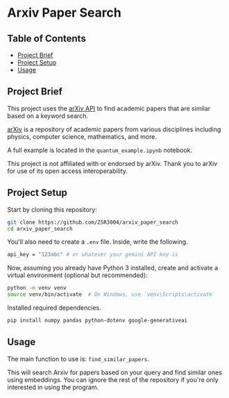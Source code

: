 # Arxiv Paper Search

## Table of Contents

- [Project Brief](#project-brief)
- [Project Setup](#project-setup)
- [Usage](#usage)

## Project Brief

This project uses the [arXiv API](https://info.arxiv.org/help/api/index.html) to find academic papers that are similar based on a keyword search.

[arXiv](https://arxiv.org/) is a repository of academic papers from various disciplines including physics, computer science, mathematics, and more.

A full example is located in the `quantum_example.ipynb` notebook.

This project is not affiliated with or endorsed by arXiv. Thank you to arXiv for use of its open access interoperability.

## Project Setup

Start by cloning this repository:

```bash
git clone https://github.com/ZSR3004/arxiv_paper_search
cd arxiv_paper_search
```

You'll also need to create a `.env` file. Inside, write the following.

```bash
api_key = "123abc" # or whatever your gemini API key is
```

Now, assuming you already have Python 3 installed, create and activate a virtual environment (optional but recommended):

```bash
python -m venv venv
source venv/bin/activate  # On Windows, use `venv\Scripts\activate`
```

Installed required dependencies.

```bash
pip install numpy pandas python-dotenv google-generativeai
```

## Usage

The main function to use is: `find_similar_papers`.

This will search Arxiv for papers based on your query and find similar ones using embeddings. You can ignore the rest of the repository if you're only interested in using the program.